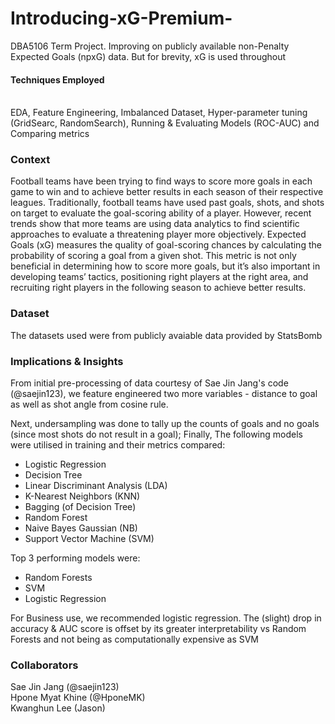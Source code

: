# Introducing-xG-Premium- 
DBA5106 Term Project. Improving on publicly available non-Penalty Expected Goals (npxG) data. But for brevity, xG is used throughout



#### Techniques Employed
<br> EDA, Feature Engineering, Imbalanced Dataset, Hyper-parameter tuning (GridSearc, RandomSearch), Running & Evaluating Models (ROC-AUC) and Comparing metrics <br>

### Context
Football teams have been trying to find ways to score more goals in each game to win and to achieve better results in each season of their respective leagues. Traditionally, football teams have used past goals, shots, and shots on target to evaluate the goal-scoring ability of a player. However, recent trends show that more teams are using data analytics to find scientific approaches to evaluate a threatening player more objectively. Expected Goals (xG) measures the quality of goal-scoring chances by calculating the probability of scoring a goal from a given shot. This metric is not only
beneficial in determining how to score more goals, but it’s also important in developing teams’ tactics, positioning right players at the right area, and recruiting right players in the following season to achieve better results. <br>

### Dataset
The datasets used were from publicly avaiable data provided by StatsBomb <br>

### Implications & Insights
From initial pre-processing of data courtesy of Sae Jin Jang's code (@saejin123), we feature engineered two more variables - distance to goal as well as shot angle from cosine rule.

Next, undersampling was done to tally up the counts of goals and no goals (since most shots do not result in a goal); Finally,
The following models were utilised in training and their metrics compared:
* Logistic Regression
* Decision Tree
* Linear Discriminant Analysis (LDA)
* K-Nearest Neighbors (KNN)
* Bagging (of Decision Tree)
* Random Forest
* Naive Bayes Gaussian (NB)
* Support Vector Machine (SVM)<br>

Top 3 performing models were:
* Random Forests
* SVM
* Logistic Regression

For Business use, we recommended logistic regression. The (slight) drop in accuracy & AUC score is offset by its greater interpretability vs Random Forests and not being as computationally expensive as SVM

### Collaborators
Sae Jin Jang (@saejin123)<br>
Hpone Myat Khine (@HponeMK) <br>
Kwanghun Lee (Jason) <br>
